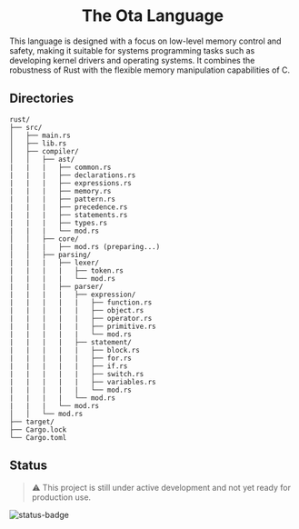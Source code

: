 <h1 align="center">The Ota Language</h1>

<p>
    This language is designed with a focus on low-level memory control and safety, making it suitable for systems programming tasks such as developing kernel drivers and operating systems. It combines the robustness of Rust with the flexible memory manipulation capabilities of C.
</p>

<h2>Directories</h2>

```
rust/
├── src/
│   ├── main.rs
│   ├── lib.rs
│   ├── compiler/
│   │   ├── ast/
|   |   |   ├── common.rs
|   |   |   ├── declarations.rs
|   |   |   ├── expressions.rs
|   |   |   ├── memory.rs
|   |   |   ├── pattern.rs
|   |   |   ├── precedence.rs
|   |   |   ├── statements.rs
|   |   |   ├── types.rs
|   |   |   └── mod.rs
│   │   ├── core/
|   |   |   ├── mod.rs (preparing...)
│   │   ├── parsing/
|   |   |   ├── lexer/
|   |   |   |   ├── token.rs
|   |   |   |   └── mod.rs
|   |   |   ├── parser/
|   |   |   |   ├── expression/
|   |   |   |   |   ├── function.rs
|   |   |   |   |   ├── object.rs
|   |   |   |   |   ├── operator.rs
|   |   |   |   |   ├── primitive.rs
|   |   |   |   |   └── mod.rs
|   |   |   |   ├── statement/
|   |   |   |   |   ├── block.rs
|   |   |   |   |   ├── for.rs
|   |   |   |   |   ├── if.rs
|   |   |   |   |   ├── switch.rs
|   |   |   |   |   ├── variables.rs
|   |   |   |   |   └── mod.rs
|   |   |   |   └── mod.rs
|   |   |   └── mod.rs
│   │   └── mod.rs
├── target/
├── Cargo.lock
└── Cargo.toml
```

<h2>Status</h2>

> ⚠️ This project is still under active development and not yet ready for production use.

![status-badge](https://img.shields.io/badge/status-in--development-yellow?style=flat-square)
